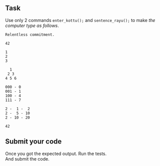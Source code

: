 ## Task
Use only 2 commands `enter_kottu();` and `sentence_rayu();` to make _the computer type as follows_.

```
Relentless commitment.

42

1
2
3

  1
 2 3
4 5 6

000 - 0
001 - 1
100 - 4
111 - 7

2 -  1 -  2
2 -  5 - 10
2 - 10 - 20

42

```

## Submit your code
Once you got the expected output. 
Run the tests.  
And submit the code.  
